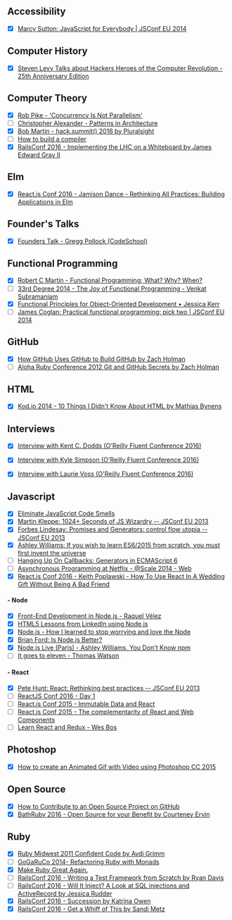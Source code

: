 ## Accessibility
- [x] [Marcy Sutton: JavaScript for Everybody | JSConf EU 2014](https://www.youtube.com/watch?v=04DOp1F9Od4&index=22&list=PLUS3uVC08ZapyqfU21joP-B1vTItKf5qi)

## Computer History
- [x] [Steven Levy Talks about Hackers Heroes of the Computer Revolution - 25th Anniversary Edition](https://www.youtube.com/watch?v=w_jwcCseDk0)

## Computer Theory
- [x] [Rob Pike - 'Concurrency Is Not Parallelism'](https://www.youtube.com/watch?v=cN_DpYBzKso)
- [ ] [Christopher Alexander - Patterns in Architecture](https://www.youtube.com/watch?v=98LdFA-_zfA)
- [x] [Bob Martin - hack.summit() 2016 by Pluralsight](https://www.youtube.com/watch?v=gQQs7RENpqg)
- [ ] [How to build a compiler](http://confreaks.tv/videos/emberconf2016-how-to-build-a-compiler)
- [x] [RailsConf 2016 - Implementing the LHC on a Whiteboard by James Edward Gray II](https://www.youtube.com/watch?v=g5lWfHEeibs)

## Elm
- [x] [React.js Conf 2016 - Jamison Dance - Rethinking All Practices: Building Applications in Elm](https://www.youtube.com/watch?v=txxKx_I39a8&nohtml5=False)

## Founder's Talks

- [x] [Founders Talk - Gregg Pollock (CodeSchool)](https://www.youtube.com/watch?v=azhLSrqlXFk)

## Functional Programming

- [x] [Robert C Martin - Functional Programming; What? Why? When?](https://www.youtube.com/watch?v=7Zlp9rKHGD4)
- [ ] [33rd Degree 2014 - The Joy of Functional Programming - Venkat Subramaniam](https://www.youtube.com/watch?v=__dDAD0Y_WU)
- [x] [Functional Principles for Object-Oriented Development • Jessica Kerr](https://www.youtube.com/watch?v=GpXsQ-NIKXY)
- [ ] [James Coglan: Practical functional programming: pick two | JSConf EU 2014](https://www.youtube.com/watch?v=XcS-LdEBUkE)

## GitHub

- [x] [How GitHub Uses GitHub to Build GitHub by Zach Holman](https://www.youtube.com/watch?v=qyz3jkOBbQY)
- [ ] [Aloha Ruby Conference 2012 Git and GitHub Secrets by Zach Holman](https://www.youtube.com/watch?v=Foz9yvMkvlA)

## HTML

- [x] [Kod.io 2014 - 10 Things I Didn't Know About HTML by Mathias Bynens](https://www.youtube.com/watch?v=mHRKbm0WC1I)

## Interviews
- [x] [Interview with Kent C. Dodds (O'Reilly Fluent Conference 2016)](https://www.youtube.com/watch?v=7O2dpgNoY4M&index=27&list=PL055Epbe6d5bQubu5EWf_kUNA3ef_qbmL&nohtml5=False)
- [x] [Interview with Kyle Simpson (O'Reilly Fluent Conference 2016)](https://www.youtube.com/watch?v=QjKH1J77gjI&index=26&list=PL055Epbe6d5bQubu5EWf_kUNA3ef_qbmL&nohtml5=False)
- [x] [Interview with Laurie Voss (O'Reilly Fluent Conference 2016)](https://www.youtube.com/watch?v=NlzSapFxGds&index=25&list=PL055Epbe6d5bQubu5EWf_kUNA3ef_qbmL&nohtml5=False)


## Javascript

- [x] [Eliminate JavaScript Code Smells](https://www.youtube.com/watch?v=JVlfj7mQZPo&list=PLUS3uVC08ZapyqfU21joP-B1vTItKf5qi)
- [x] [Martin Kleppe: 1024+ Seconds of JS Wizardry -- JSConf EU 2013](https://www.youtube.com/watch?v=RTxtiLp1C8Y)
- [x] [Forbes Lindesay: Promises and Generators: control flow utopia -- JSConf EU 2013](https://www.youtube.com/watch?v=qbKWsbJ76-s)
- [x] [Ashley Williams: If you wish to learn ES6/2015 from scratch, you must first invent the universe](https://www.youtube.com/watch?v=DN4yLZB1vUQ)
- [ ] [Hanging Up On Callbacks: Generators in ECMAScript 6](https://www.youtube.com/watch?v=DN4yLZB1vUQ)
- [ ] [Asynchronous Programming at Netflix - @Scale 2014 - Web](https://www.youtube.com/watch?v=gawmdhCNy-A)
- [x] [React.js Conf 2016 - Keith Poplawski - How To Use React In A Wedding Gift Without Being A Bad Friend](https://www.youtube.com/watch?v=GnIrNYtmRDg)

#### - Node

- [x] [Front-End Development in Node.js - Raquel Vélez](https://www.youtube.com/watch?v=icNHLlRazds&list=PLUS3uVC08ZapyqfU21joP-B1vTItKf5qi)
- [x] [HTML5 Lessons from LinkedIn using Node.js](https://www.youtube.com/watch?v=hMd45Ij2DYQ)
- [x] [Node.js - How I learned to stop worrying and love the Node](https://www.youtube.com/watch?v=1RW9bxQ1EXI)
- [x] [Brian Ford: Is Node.js Better?](https://www.youtube.com/watch?v=C5fa1LZYodQ&list=PLUS3uVC08ZapyqfU21joP-B1vTItKf5qi)
- [x] [Node.js Live (Paris) - Ashley Williams, You Don't Know npm](https://www.youtube.com/watch?v=hopWbVKmiVQ)
- [ ] [It goes to eleven - Thomas Watson](https://www.youtube.com/watch?v=ayvAx6yuMYc&index=6&list=PL0CdgOSSGlBYnHAl_DZoy9BWvdVQjNKE2)

#### - React

- [x] [Pete Hunt: React: Rethinking best practices -- JSConf EU 2013](https://www.youtube.com/watch?v=x7cQ3mrcKaY)
- [ ] [ReactJS Conf 2016 - Day 1](https://www.youtube.com/watch?feature=youtu.be&v=-bdX8A_6v20&app=desktop)
- [ ] [React.js Conf 2015 - Immutable Data and React](https://www.youtube.com/watch?v=I7IdS-PbEgI)
- [ ] [React.js Conf 2015 - The complementarity of React and Web Components](https://www.youtube.com/watch?v=g0TD0efcwVg&list=PLb0IAmt7-GS1cbw4qonlQztYV1TAW0sCr&index=12)
- [ ] [Learn React and Redux - Wes Bos](https://learnredux.com)

## Photoshop

- [x] [How to create an Animated Gif with Video using Photoshop CC 2015](https://www.youtube.com/watch?v=K3pNgn1FAuU)

## Open Source

- [x] [How to Contribute to an Open Source Project on GitHub](https://egghead.io/series/how-to-contribute-to-an-open-source-project-on-github?utm_source=javascriptweekly&utm_medium=email)
- [x] [BathRuby 2016 - Open Source for your Benefit by Courteney Ervin](https://www.youtube.com/watch?v=qhm7XhM2nZk)

## Ruby

- [x] [Ruby Midwest 2011 Confident Code by Avdi Grimm](https://www.youtube.com/watch?v=T8J0j2xJFgQ)
- [ ] [GoGaRuCo 2014- Refactoring Ruby with Monads](https://www.youtube.com/watch?v=uTR__8RvgvM)
- [x] [Make Ruby Great Again.](http://blog.testdouble.com/posts/2016-05-09-make-ruby-great-again.html?utm_source=rubyweekly&utm_medium=email)
- [ ] [RailsConf 2016 - Writing a Test Framework from Scratch by Ryan Davis](https://www.youtube.com/watch?v=yj_ODdTWGcQ&list=PLE7tQUdRKcyZGYLfj6oRQWPxB6ijg1YsC&index=6)
- [ ] [RailsConf 2016 - Will It Inject? A Look at SQL injections and ActiveRecord by Jessica Rudder](https://www.youtube.com/watch?v=2GHWAYys1is&list=PLE7tQUdRKcyZGYLfj6oRQWPxB6ijg1YsC&index=10)
- [x] [RailsConf 2016 - Succession by Katrina Owen](https://www.youtube.com/watch?v=59YClXmkCVM)
- [x]  [RailsConf 2016 - Get a Whiff of This by Sandi Metz](https://www.youtube.com/watch?v=PJjHfa5yxlU&spfreload=10)
